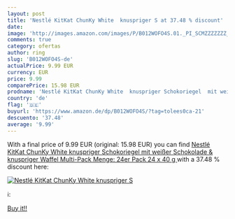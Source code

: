 ```yaml
---
layout: post
title: 'Nestlé KitKat ChunKy White  knuspriger S at 37.48 % discount'
date: 
image: 'http://images.amazon.com/images/P/B012WOFO4S.01._PI_SCMZZZZZZZ_._SL200_.jpg'
comments: true
category: ofertas
author: ring
slug: 'B012WOFO4S-de'
actualPrice: 9.99 EUR
currency: EUR
price: 9.99
comparePrice: 15.98 EUR
prodname: 'Nestlé KitKat ChunKy White  knuspriger Schokoriegel  mit weißer Schokolade & knuspriger Waffel  Multi-Pack  Menge: 24er Pack  24 x 40 g '
country: 'de'
flag: '🇩🇪'
buyurl: 'https://www.amazon.de/dp/B012WOFO4S/?tag=tolees0ca-21'
descuento: '37.48'
average: '9.99'
---
```


With a final price of 9.99 EUR (original: 15.98 EUR) you can find [Nestlé KitKat ChunKy White  knuspriger Schokoriegel  mit weißer Schokolade & knuspriger Waffel  Multi-Pack  Menge: 24er Pack  24 x 40 g ](https://www.amazon.de/dp/B012WOFO4S/?tag=tolees0ca-21) with a  37.48 % discount here:

[![Nestlé KitKat ChunKy White  knuspriger S](http://images.amazon.com/images/P/B012WOFO4S.01._PI_SCMZZZZZZZ_._SL200_.jpg)](https://www.amazon.de/dp/B012WOFO4S/?tag=tolees0ca-21)

ℹ️:


[Buy it!!](https://www.amazon.de/dp/B012WOFO4S/?tag=tolees0ca-21)
